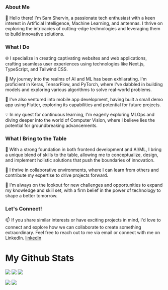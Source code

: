 ### About Me
👋 Hello there! I'm Sam Shervin, a passionate tech enthusiast with a keen interest in Artificial Intelligence, Machine Learning, and antennas. I thrive on exploring the intricacies of cutting-edge technologies and leveraging them to build innovative solutions.
### What I Do
🌐 I specialize in creating captivating websites and web applications, crafting seamless user experiences using technologies like Next.js, TypeScript, and Tailwind CSS.

🤖 My journey into the realms of AI and ML has been exhilarating. I'm proficient in Keras, TensorFlow, and PyTorch, where I've dabbled in building models and exploring various algorithms to solve real-world problems.

📱 I've also ventured into mobile app development, having built a small demo app using Flutter, exploring its capabilities and potential for future projects.

💡 In my quest for continuous learning, I'm eagerly exploring MLOps and diving deeper into the world of Computer Vision, where I believe lies the potential for groundbreaking advancements.

### What I Bring to the Table
🚀 With a strong foundation in both frontend development and AI/ML, I bring a unique blend of skills to the table, allowing me to conceptualize, design, and implement holistic solutions that push the boundaries of innovation.

🤝 I thrive in collaborative environments, where I can learn from others and contribute my expertise to drive projects forward.

🌱 I'm always on the lookout for new challenges and opportunities to expand my knowledge and skill set, with a firm belief in the power of technology to shape a better tomorrow.

### Let's Connect!
📫 If you share similar interests or have exciting projects in mind, I'd love to connect and explore how we can collaborate to create something extraordinary. Feel free to reach out to me via email or connect with me on LinkedIn. [linkedin](https://www.linkedin.com/in/sam-shervin/)


# My Github Stats

![](http://github-profile-summary-cards.vercel.app/api/cards/profile-details?username=sam-shervin&theme=vision_friendly_dark)
![](http://github-profile-summary-cards.vercel.app/api/cards/repos-per-language?username=sam-shervin&theme=vision_friendly_dark)
![](http://github-profile-summary-cards.vercel.app/api/cards/most-commit-language?username=sam-shervin&theme=vision_friendly_dark)

![](http://github-profile-summary-cards.vercel.app/api/cards/stats?username=sam-shervin&theme=vision_friendly_dark)
![](http://github-profile-summary-cards.vercel.app/api/cards/productive-time?username=sam-shervin&theme=vision_friendly_dark&utcOffset=8)
<!--
**sam-shervin/sam-shervin** is a ✨ _special_ ✨ repository because its `README.md` (this file) appears on your GitHub profile.

Here are some ideas to get you started:

- 🔭 I’m currently working on ...
- 🌱 I’m currently learning ...
- 👯 I’m looking to collaborate on ...
- 🤔 I’m looking for help with ...
- 💬 Ask me about ...
- 📫 How to reach me: ...
- 😄 Pronouns: ...
- ⚡ Fun fact: ...
-->
